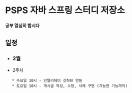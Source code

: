 # PSPS 자바 스프링 스터디 저장소

#### 공부 열심히 합시다

## 일정
- ### 2월
-  2주차
```
   * 수요일 10시 - 인텔리제이 깃허브 연동
   * 토요일 10시 - 게시글 작성, 수정, 삭제 구현 (가능한 기능까지)
```
